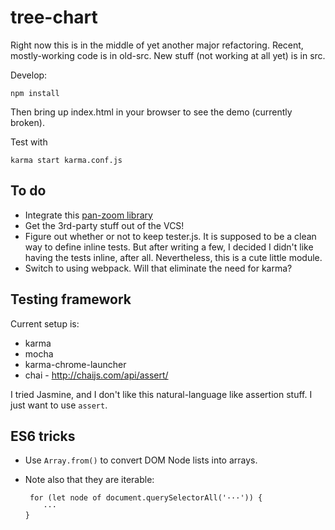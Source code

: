 # tree-chart

Right now this is in the middle of yet another major refactoring. Recent, 
mostly-working code is in old-src. New stuff (not working at all yet) is in
src.

Develop:

```
npm install
```

Then bring up index.html in your browser to see the demo (currently broken).

Test with

```
karma start karma.conf.js
```

## To do

* Integrate this [pan-zoom library](https://github.com/ariutta/svg-pan-zoom)
* Get the 3rd-party stuff out of the VCS! 
* Figure out whether or not to keep tester.js. It is supposed to be a clean
  way to define inline tests. But after writing a few, I decided I didn't
  like having the tests inline, after all. Nevertheless, this is a cute little
  module.
* Switch to using webpack. Will that eliminate the need for karma?

## Testing framework

Current setup is:

* karma
* mocha
* karma-chrome-launcher
* chai - http://chaijs.com/api/assert/

I tried Jasmine, and I don't like this natural-language like assertion stuff.
I just want to use `assert`.


## ES6 tricks

* Use `Array.from()` to convert DOM Node lists into arrays.

* Note also that they are iterable:

    ```
     for (let node of document.querySelectorAll('···')) {
        ···
    }
    ```
    